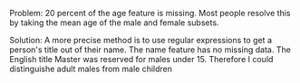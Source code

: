 Problem: 20 percent of the age feature is missing. Most people resolve this by taking the mean age of the male and female subsets.

Solution: A more precise method is to use regular expressions to get a person's title out of their name. The name feature has no missing data. The English title Master was reserved for males under 15. Therefore I could distinguishe adult males from male children  
